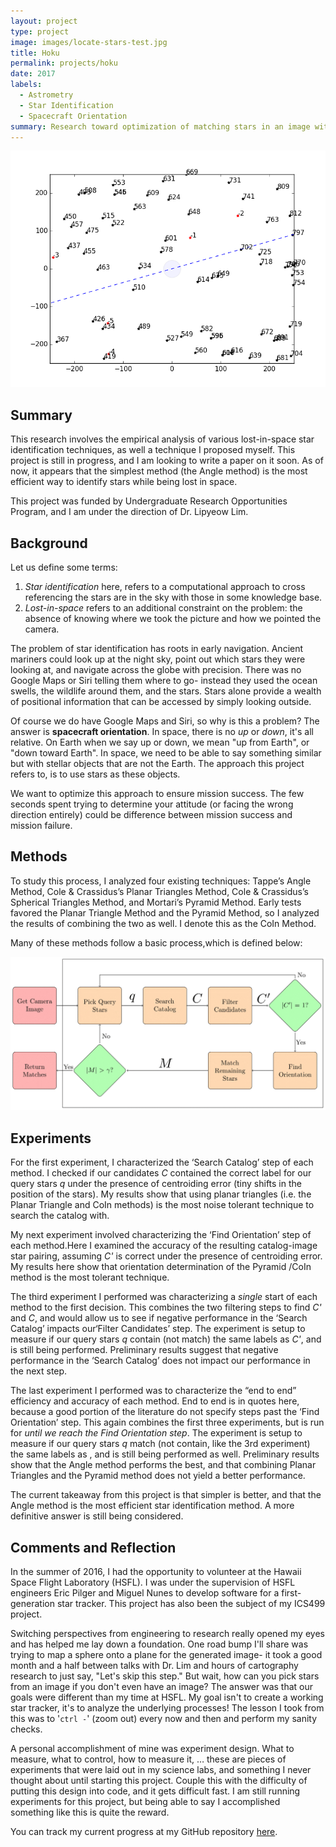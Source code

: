 ```yaml
---
layout: project
type: project
image: images/locate-stars-test.jpg
title: Hoku
permalink: projects/hoku
date: 2017
labels:
  - Astrometry 
  - Star Identification
  - Spacecraft Orientation
summary: Research toward optimization of matching stars in an image without sky reference, to a stars in a catalog.
---
```


<img class="ui medium right floated rounded image" src="../images/eid-5err.png">

## Summary 

This research involves the empirical analysis of various lost-in-space star identification techniques, as well a technique I proposed myself. This project is still in progress, and I am looking to write a paper on it soon. As of now, it appears that the simplest method (the Angle method) is the most efficient way to identify stars while being lost in space.

This project was funded by Undergraduate Research Opportunities Program, and I am under the direction of Dr. Lipyeow Lim. 

## Background 

Let us define some terms: 

1. *Star identification* here, refers to a computational approach to cross referencing the stars are in the sky with those in some knowledge base.
2. *Lost-in-space* refers to an additional constraint on the problem: the absence of knowing where we took the picture and how we pointed the camera. 

The problem of star identification has roots in early navigation. Ancient mariners could look up at the night sky, point out which stars they were looking at, and navigate across the globe with precision. There was no Google Maps or Siri telling them where to go- instead they used the ocean swells, the wildlife around them, and the stars. Stars alone provide a wealth of positional information that can be accessed by simply looking outside.

Of course we do have Google Maps and Siri, so why is this a problem? The answer is **spacecraft orientation**. In space, there is no *up* or *down*, it's all relative. On Earth when we say up or down, we mean "up from Earth", or "down toward Earth". In space, we need to be able to say something similar but with stellar objects that are not the Earth. The approach this project refers to, is to use stars as these objects. 

We want to optimize this approach to ensure mission success. The few seconds spent trying to determine your attitude (or facing the wrong direction entirely) could be difference between mission success and mission failure. 

## Methods 

To study this process, I analyzed four existing techniques: Tappe’s Angle Method, Cole & Crassidus’s Planar Triangles Method, Cole & Crassidus’s Spherical Triangles Method, and Mortari’s Pyramid Method. Early tests favored the Planar Triangle Method and the Pyramid Method, so I analyzed the results of combining the two as well. I denote this as the CoIn Method.

Many of these methods follow a basic process,which is defined below:

<img class="ui image" src="../images/star-identification.png">

## Experiments

For the first experiment, I characterized the ‘Search Catalog’ step of each method. I checked if our candidates *C* contained the correct label for our query stars *q* under the presence of centroiding error (tiny shifts in the position of the stars). My results show that using planar triangles (i.e. the Planar Triangle and CoIn methods) is the most noise tolerant technique to search the catalog with.

My next experiment involved characterizing the ‘Find Orientation’ step of each method.Here I examined the accuracy of the resulting catalog-image star pairing, assuming *C'* is correct under the presence of centroiding error. My results here show that orientation determination of the Pyramid /CoIn method is the most tolerant technique. 

The third experiment I performed was characterizing a *single* start of each method to the first decision. This combines the two filtering steps to find *C'* and *C*, and would allow us to see if negative performance in the ‘Search Catalog’ impacts our‘Filter Candidates’ step. The experiment is setup to measure if our query stars *q* contain (not match) the same labels as *C'*, and is still being performed. Preliminary results suggest that negative performance in the ‘Search Catalog’ does not impact our performance in the next step.

The last experiment I performed was to characterize the “end to end” efficiency and accuracy of each method. End to end is in quotes here, because a good portion of the literature do not specify steps past the ‘Find Orientation’ step. This again combines the first three experiments, but is run for *until we reach the Find Orientation step*. The experiment is setup to measure if our query stars *q* match (not contain, like the 3rd experiment) the same labels as , and is still being performed as well. Preliminary results show that the Angle method performs the best, and that combining Planar Triangles and the Pyramid method does not yield a better performance. 

The current takeaway from this project is that simpler is better, and that the Angle method is the most efficient star identification method. A more definitive answer is still being considered.

## Comments and Reflection

In the summer of 2016, I had the opportunity to volunteer at the Hawaii Space Flight Laboratory (HSFL). I was under the supervision of HSFL engineers Eric Pilger and Miguel Nunes to develop software for a first-generation star tracker. This project has also been the subject of my ICS499 project.

Switching perspectives from engineering to research really opened my eyes and has helped me lay down a foundation. One road bump I'll share was trying to map a sphere onto a plane for the generated image- it took a good month and a half between talks with Dr. Lim and hours of cartography research to just say, "Let's skip this step." But wait, how can you pick stars from an image if you don't even have an image? The answer was that our goals were different than my time at HSFL. My goal isn't to create a working star tracker, it's to analyze the underlying processes!  The lesson I took from this was to '`ctrl -`' (zoom out) every now and then and perform my sanity checks.

A personal accomplishment of mine was experiment design. What to measure, what to control, how to measure it, … these are pieces of experiments that were laid out in my science labs, and something I never thought about until starting this project. Couple this with the difficulty of putting this design into code, and it gets difficult fast. I am still running experiments for this project, but being able to say I accomplished something like this is quite the reward.

You can track my current progress at my GitHub repository [here](https://github.com/glennga/hoku).